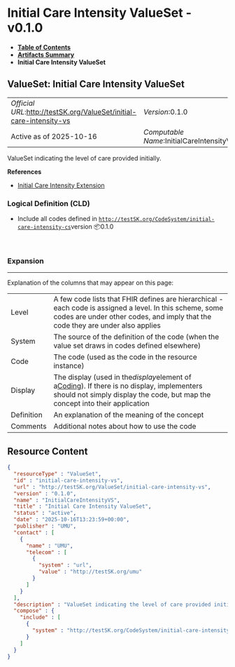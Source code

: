 # Initial Care Intensity ValueSet - v0.1.0

* [**Table of Contents**](toc.md)
* [**Artifacts Summary**](artifacts.md)
* **Initial Care Intensity ValueSet**

## ValueSet: Initial Care Intensity ValueSet 

| | |
| :--- | :--- |
| *Official URL*:http://testSK.org/ValueSet/initial-care-intensity-vs | *Version*:0.1.0 |
| Active as of 2025-10-16 | *Computable Name*:InitialCareIntensityVS |

 
ValueSet indicating the level of care provided initially. 

 **References** 

* [Initial Care Intensity Extension](StructureDefinition-initial-care-intensity-ext.md)

### Logical Definition (CLD)

* Include all codes defined in [`http://testSK.org/CodeSystem/initial-care-intensity-cs`](CodeSystem-initial-care-intensity-cs.md)version 📦0.1.0

 

### Expansion

-------

 Explanation of the columns that may appear on this page: 

| | |
| :--- | :--- |
| Level | A few code lists that FHIR defines are hierarchical - each code is assigned a level. In this scheme, some codes are under other codes, and imply that the code they are under also applies |
| System | The source of the definition of the code (when the value set draws in codes defined elsewhere) |
| Code | The code (used as the code in the resource instance) |
| Display | The display (used in the*display*element of a[Coding](http://hl7.org/fhir/R5/datatypes.html#Coding)). If there is no display, implementers should not simply display the code, but map the concept into their application |
| Definition | An explanation of the meaning of the concept |
| Comments | Additional notes about how to use the code |



## Resource Content

```json
{
  "resourceType" : "ValueSet",
  "id" : "initial-care-intensity-vs",
  "url" : "http://testSK.org/ValueSet/initial-care-intensity-vs",
  "version" : "0.1.0",
  "name" : "InitialCareIntensityVS",
  "title" : "Initial Care Intensity ValueSet",
  "status" : "active",
  "date" : "2025-10-16T13:23:59+00:00",
  "publisher" : "UMU",
  "contact" : [
    {
      "name" : "UMU",
      "telecom" : [
        {
          "system" : "url",
          "value" : "http://testSK.org/umu"
        }
      ]
    }
  ],
  "description" : "ValueSet indicating the level of care provided initially.",
  "compose" : {
    "include" : [
      {
        "system" : "http://testSK.org/CodeSystem/initial-care-intensity-cs"
      }
    ]
  }
}

```
